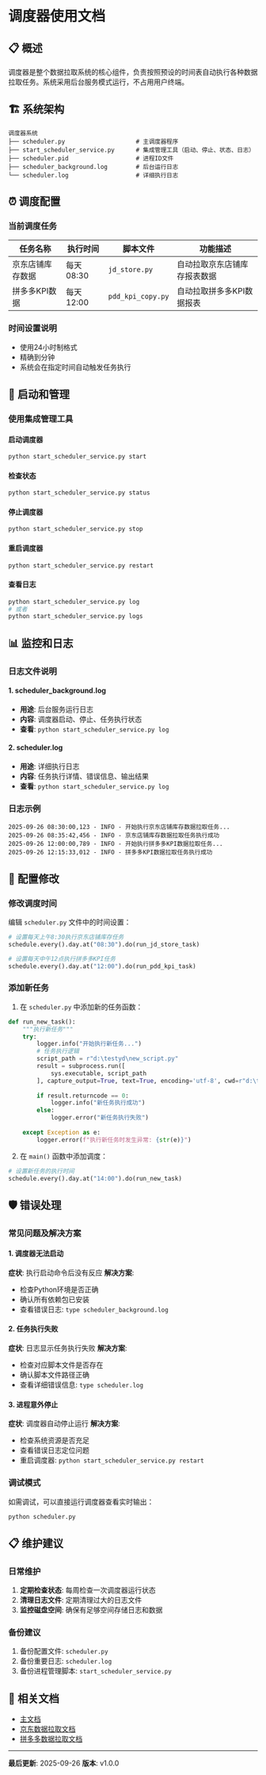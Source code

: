 # 调度器使用文档

## 📋 概述

调度器是整个数据拉取系统的核心组件，负责按照预设的时间表自动执行各种数据拉取任务。系统采用后台服务模式运行，不占用用户终端。

## 🏗️ 系统架构

```
调度器系统
├── scheduler.py                    # 主调度器程序
├── start_scheduler_service.py      # 集成管理工具（启动、停止、状态、日志）
├── scheduler.pid                   # 进程ID文件
├── scheduler_background.log        # 后台运行日志
└── scheduler.log                   # 详细执行日志
```

## ⏰ 调度配置

### 当前调度任务

| 任务名称 | 执行时间 | 脚本文件 | 功能描述 |
|----------|----------|----------|----------|
| 京东店铺库存数据 | 每天 08:30 | `jd_store.py` | 自动拉取京东店铺库存报表数据 |
| 拼多多KPI数据 | 每天 12:00 | `pdd_kpi_copy.py` | 自动拉取拼多多KPI数据报表 |

### 时间设置说明
- 使用24小时制格式
- 精确到分钟
- 系统会在指定时间自动触发任务执行

## 🚀 启动和管理

### 使用集成管理工具

#### 启动调度器
```bash
python start_scheduler_service.py start
```

#### 检查状态
```bash
python start_scheduler_service.py status
```

#### 停止调度器
```bash
python start_scheduler_service.py stop
```

#### 重启调度器
```bash
python start_scheduler_service.py restart
```

#### 查看日志
```bash
python start_scheduler_service.py log
# 或者
python start_scheduler_service.py logs
```

## 📊 监控和日志

### 日志文件说明

#### 1. scheduler_background.log
- **用途**: 后台服务运行日志
- **内容**: 调度器启动、停止、任务执行状态
- **查看**: `python start_scheduler_service.py log`

#### 2. scheduler.log
- **用途**: 详细执行日志
- **内容**: 任务执行详情、错误信息、输出结果
- **查看**: `python start_scheduler_service.py log`

### 日志示例

```
2025-09-26 08:30:00,123 - INFO - 开始执行京东店铺库存数据拉取任务...
2025-09-26 08:35:42,456 - INFO - 京东店铺库存数据拉取任务执行成功
2025-09-26 12:00:00,789 - INFO - 开始执行拼多多KPI数据拉取任务...
2025-09-26 12:15:33,012 - INFO - 拼多多KPI数据拉取任务执行成功
```

## 🔧 配置修改

### 修改调度时间

编辑 `scheduler.py` 文件中的时间设置：

```python
# 设置每天上午8:30执行京东店铺库存任务
schedule.every().day.at("08:30").do(run_jd_store_task)

# 设置每天中午12点执行拼多多KPI任务
schedule.every().day.at("12:00").do(run_pdd_kpi_task)
```

### 添加新任务

1. 在 `scheduler.py` 中添加新的任务函数：
```python
def run_new_task():
    """执行新任务"""
    try:
        logger.info("开始执行新任务...")
        # 任务执行逻辑
        script_path = r"d:\testyd\new_script.py"
        result = subprocess.run([
            sys.executable, script_path
        ], capture_output=True, text=True, encoding='utf-8', cwd=r"d:\testyd")
        
        if result.returncode == 0:
            logger.info("新任务执行成功")
        else:
            logger.error("新任务执行失败")
            
    except Exception as e:
        logger.error(f"执行新任务时发生异常: {str(e)}")
```

2. 在 `main()` 函数中添加调度：
```python
# 设置新任务的执行时间
schedule.every().day.at("14:00").do(run_new_task)
```

## 🛡️ 错误处理

### 常见问题及解决方案

#### 1. 调度器无法启动
**症状**: 执行启动命令后没有反应
**解决方案**:
- 检查Python环境是否正确
- 确认所有依赖包已安装
- 查看错误日志: `type scheduler_background.log`

#### 2. 任务执行失败
**症状**: 日志显示任务执行失败
**解决方案**:
- 检查对应脚本文件是否存在
- 确认脚本文件路径正确
- 查看详细错误信息: `type scheduler.log`

#### 3. 进程意外停止
**症状**: 调度器自动停止运行
**解决方案**:
- 检查系统资源是否充足
- 查看错误日志定位问题
- 重启调度器: `python start_scheduler_service.py restart`

### 调试模式

如需调试，可以直接运行调度器查看实时输出：
```bash
python scheduler.py
```

## 📋 维护建议

### 日常维护
1. **定期检查状态**: 每周检查一次调度器运行状态
2. **清理日志文件**: 定期清理过大的日志文件
3. **监控磁盘空间**: 确保有足够空间存储日志和数据

### 备份建议
1. 备份配置文件: `scheduler.py`
2. 备份重要日志: `scheduler.log`
3. 备份进程管理脚本: `start_scheduler_service.py`

## 🔗 相关文档

- [主文档](../README.md)
- [京东数据拉取文档](./jd_store_usage.md)
- [拼多多数据拉取文档](./pdd_kpi_usage.md)

---

**最后更新**: 2025-09-26
**版本**: v1.0.0